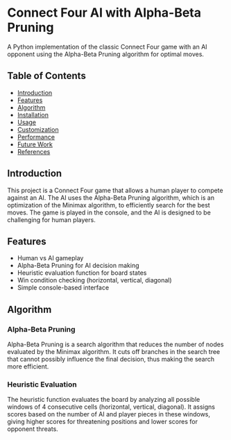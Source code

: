# Connect Four AI with Alpha-Beta Pruning

A Python implementation of the classic Connect Four game with an AI opponent using the Alpha-Beta Pruning algorithm for optimal moves.

## Table of Contents
- [Introduction](#introduction)
- [Features](#features)
- [Algorithm](#algorithm)
- [Installation](#installation)
- [Usage](#usage)
- [Customization](#customization)
- [Performance](#performance)
- [Future Work](#future-work)
- [References](#references)


## Introduction

This project is a Connect Four game that allows a human player to compete against an AI. The AI uses the Alpha-Beta Pruning algorithm, which is an optimization of the Minimax algorithm, to efficiently search for the best moves. The game is played in the console, and the AI is designed to be challenging for human players.

## Features

- Human vs AI gameplay
- Alpha-Beta Pruning for AI decision making
- Heuristic evaluation function for board states
- Win condition checking (horizontal, vertical, diagonal)
- Simple console-based interface

## Algorithm

### Alpha-Beta Pruning

Alpha-Beta Pruning is a search algorithm that reduces the number of nodes evaluated by the Minimax algorithm. It cuts off branches in the search tree that cannot possibly influence the final decision, thus making the search more efficient.

### Heuristic Evaluation

The heuristic function evaluates the board by analyzing all possible windows of 4 consecutive cells (horizontal, vertical, diagonal). It assigns scores based on the number of AI and player pieces in these windows, giving higher scores for threatening positions and lower scores for opponent threats.






